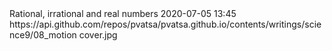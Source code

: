 <journal>
	<title>Maths Class 9</title>
	<description></description>
	<item>
		<title>Chapter 1 : Number Systems</title>
		<description>Rational, irrational and real numbers</description>
		<pubDate>2020-07-05 13:45</pubDate>		<link>https://api.github.com/repos/pvatsa/pvatsa.github.io/contents/writings/science9/08_motion</link>
		<image>cover.jpg</image>
	</item>
</journal>
<!--stackedit_data:
eyJoaXN0b3J5IjpbOTcwMzM1Mjc2XX0=
-->